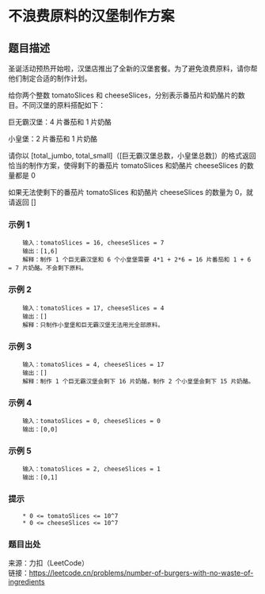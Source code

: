 # 不浪费原料的汉堡制作方案

## 题目描述

圣诞活动预热开始啦，汉堡店推出了全新的汉堡套餐。为了避免浪费原料，请你帮他们制定合适的制作计划。

给你两个整数 tomatoSlices 和 cheeseSlices，分别表示番茄片和奶酪片的数目。不同汉堡的原料搭配如下：

巨无霸汉堡：4 片番茄和 1 片奶酪

小皇堡：2 片番茄和 1 片奶酪

请你以 [total_jumbo, total_small]（[巨无霸汉堡总数，小皇堡总数]）的格式返回恰当的制作方案，使得剩下的番茄片 tomatoSlices 和奶酪片 cheeseSlices 的数量都是 0

如果无法使剩下的番茄片 tomatoSlices 和奶酪片 cheeseSlices 的数量为 0，就请返回 []

### 示例 1

```text
    输入：tomatoSlices = 16, cheeseSlices = 7
    输出：[1,6]
    解释：制作 1 个巨无霸汉堡和 6 个小皇堡需要 4*1 + 2*6 = 16 片番茄和 1 + 6 = 7 片奶酪。不会剩下原料。
```

### 示例 2

```text
    输入：tomatoSlices = 17, cheeseSlices = 4
    输出：[]
    解释：只制作小皇堡和巨无霸汉堡无法用光全部原料。
```

### 示例 3

```text
    输入：tomatoSlices = 4, cheeseSlices = 17
    输出：[]
    解释：制作 1 个巨无霸汉堡会剩下 16 片奶酪，制作 2 个小皇堡会剩下 15 片奶酪。
```

### 示例 4

```text
    输入：tomatoSlices = 0, cheeseSlices = 0
    输出：[0,0]
```

### 示例 5

```text
    输入：tomatoSlices = 2, cheeseSlices = 1
    输出：[0,1]
```

### 提示

```text
    * 0 <= tomatoSlices <= 10^7
    * 0 <= cheeseSlices <= 10^7
```

### 题目出处

来源：力扣（LeetCode）  
链接：<https://leetcode.cn/problems/number-of-burgers-with-no-waste-of-ingredients>
